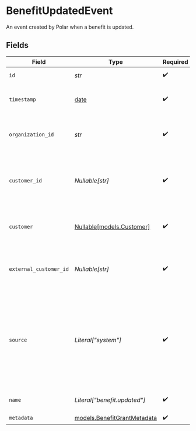 # BenefitUpdatedEvent

An event created by Polar when a benefit is updated.


## Fields

| Field                                                                                                                          | Type                                                                                                                           | Required                                                                                                                       | Description                                                                                                                    | Example                                                                                                                        |
| ------------------------------------------------------------------------------------------------------------------------------ | ------------------------------------------------------------------------------------------------------------------------------ | ------------------------------------------------------------------------------------------------------------------------------ | ------------------------------------------------------------------------------------------------------------------------------ | ------------------------------------------------------------------------------------------------------------------------------ |
| `id`                                                                                                                           | *str*                                                                                                                          | :heavy_check_mark:                                                                                                             | The ID of the object.                                                                                                          |                                                                                                                                |
| `timestamp`                                                                                                                    | [date](https://docs.python.org/3/library/datetime.html#date-objects)                                                           | :heavy_check_mark:                                                                                                             | The timestamp of the event.                                                                                                    |                                                                                                                                |
| `organization_id`                                                                                                              | *str*                                                                                                                          | :heavy_check_mark:                                                                                                             | The ID of the organization owning the event.                                                                                   | 1dbfc517-0bbf-4301-9ba8-555ca42b9737                                                                                           |
| `customer_id`                                                                                                                  | *Nullable[str]*                                                                                                                | :heavy_check_mark:                                                                                                             | ID of the customer in your Polar organization associated with the event.                                                       |                                                                                                                                |
| `customer`                                                                                                                     | [Nullable[models.Customer]](../models/customer.md)                                                                             | :heavy_check_mark:                                                                                                             | The customer associated with the event.                                                                                        |                                                                                                                                |
| `external_customer_id`                                                                                                         | *Nullable[str]*                                                                                                                | :heavy_check_mark:                                                                                                             | ID of the customer in your system associated with the event.                                                                   |                                                                                                                                |
| `source`                                                                                                                       | *Literal["system"]*                                                                                                            | :heavy_check_mark:                                                                                                             | The source of the event. `system` events are created by Polar. `user` events are the one you create through our ingestion API. |                                                                                                                                |
| `name`                                                                                                                         | *Literal["benefit.updated"]*                                                                                                   | :heavy_check_mark:                                                                                                             | The name of the event.                                                                                                         |                                                                                                                                |
| `metadata`                                                                                                                     | [models.BenefitGrantMetadata](../models/benefitgrantmetadata.md)                                                               | :heavy_check_mark:                                                                                                             | N/A                                                                                                                            |                                                                                                                                |